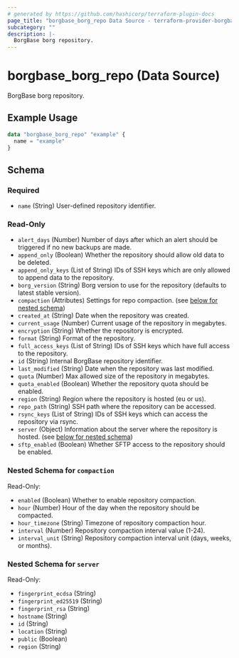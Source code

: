 ```yaml
---
# generated by https://github.com/hashicorp/terraform-plugin-docs
page_title: "borgbase_borg_repo Data Source - terraform-provider-borgbase"
subcategory: ""
description: |-
  BorgBase borg repository.
---
```


# borgbase_borg_repo (Data Source)

BorgBase borg repository.

## Example Usage

```terraform
data "borgbase_borg_repo" "example" {
  name = "example"
}
```

<!-- schema generated by tfplugindocs -->
## Schema

### Required

- `name` (String) User-defined repository identifier.

### Read-Only

- `alert_days` (Number) Number of days after which an alert should be triggered if no new backups are made.
- `append_only` (Boolean) Whether the repository should allow old data to be deleted.
- `append_only_keys` (List of String) IDs of SSH keys which are only allowed to append data to the repository.
- `borg_version` (String) Borg version to use for the repository (defaults to latest stable version).
- `compaction` (Attributes) Settings for repo compaction. (see [below for nested schema](#nestedatt--compaction))
- `created_at` (String) Date when the repository was created.
- `current_usage` (Number) Current usage of the repository in megabytes.
- `encryption` (String) Whether the repository is encrypted.
- `format` (String) Format of the repository.
- `full_access_keys` (List of String) IDs of SSH keys which have full access to the repository.
- `id` (String) Internal BorgBase repository identifier.
- `last_modified` (String) Date when the repository was last modified.
- `quota` (Number) Max allowed size of the repository in megabytes.
- `quota_enabled` (Boolean) Whether the repository quota should be enabled.
- `region` (String) Region where the repository is hosted (eu or us).
- `repo_path` (String) SSH path where the repository can be accessed.
- `rsync_keys` (List of String) IDs of SSH keys which can access the repository via rsync.
- `server` (Object) Information about the server where the repository is hosted. (see [below for nested schema](#nestedatt--server))
- `sftp_enabled` (Boolean) Whether SFTP access to the repository should be enabled.

<a id="nestedatt--compaction"></a>
### Nested Schema for `compaction`

Read-Only:

- `enabled` (Boolean) Whether to enable repository compaction.
- `hour` (Number) Hour of the day when the repository should be compacted.
- `hour_timezone` (String) Timezone of repository compaction hour.
- `interval` (Number) Repository compaction interval value (1-24).
- `interval_unit` (String) Repository compaction interval unit (days, weeks, or months).


<a id="nestedatt--server"></a>
### Nested Schema for `server`

Read-Only:

- `fingerprint_ecdsa` (String)
- `fingerprint_ed25519` (String)
- `fingerprint_rsa` (String)
- `hostname` (String)
- `id` (String)
- `location` (String)
- `public` (Boolean)
- `region` (String)


